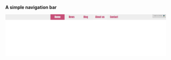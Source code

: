 **A simple navigation bar**

![simple-navbar](https://github.com/lazarnorberto/common-components/blob/master/navbars/simple-navbar/simple-navbar.PNG)